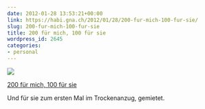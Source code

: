 ```yaml
---
date: 2012-01-28 13:53:21+00:00
link: https://habi.gna.ch/2012/01/28/200-fur-mich-100-fur-sie/
slug: 200-fur-mich-100-fur-sie
title: 200 für mich, 100 für sie
wordpress_id: 2645
categories:
- personal
---
```


[![](https://static.flickr.com/7009/6775915095_cc21f69872_m.jpg)](https://www.flickr.com/photos/habi/6775915095/)

[200 für mich, 100 für sie](https://www.flickr.com/photos/habi/6775915095/)

Und für sie zum ersten Mal im Trockenanzug, gemietet.